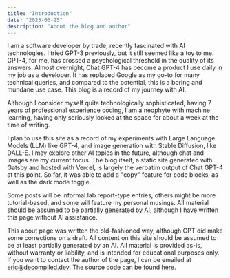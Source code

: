 ```yaml
---
title: "Introduction"
date: "2023-03-25"
description: "About the blog and author"
---
```


I am a software developer by trade, recently fascinated with AI technologies. I tried GPT-3 previously, but it still seemed like a toy to me. GPT-4, for me, has crossed a psychological threshold in the quality of its answers. Almost overnight, Chat GPT-4 has become a product I use daily in my job as a developer. It has replaced Google as my go-to for many technical queries, and compared to the potential, this is a boring and mundane use case. This blog is a record of my journey with AI.

Although I consider myself quite technologically sophisticated, having 7 years of professional experience coding, I am a neophyte with machine learning, having only seriously looked at the space for about a week at the time of writing.

I plan to use this site as a record of my experiments with Large Language Models (LLM) like GPT-4, and image generation with Stable Diffusion, like DALL-E. I may explore other AI topics in the future, although chat and images are my current focus. The blog itself, a static site generated with Gatsby and hosted with Vercel, is largely the verbatim output of Chat GPT-4 at this point. So far, it was able to add a "copy" feature for code blocks, as well as the dark mode toggle.

Some posts will be informal lab report-type entries, others might be more tutorial-based, and some will feature my personal musings. All material should be assumed to be partially generated by AI, although I have written this page without AI assistance.

This about page was written the old-fashioned way, although GPT did make some corrections on a draft. All content on this site should be assumed to be at least partially generated by an AI. All material is provided as-is, without warranty or liability, and is intended for educational purposes only. If you want to contact the author of the page, I can be emailed at [eric@decompiled.dev](eric@decompiled.dev). The source code can be found [here](https://github.com/eric-decompiled/prompt).

